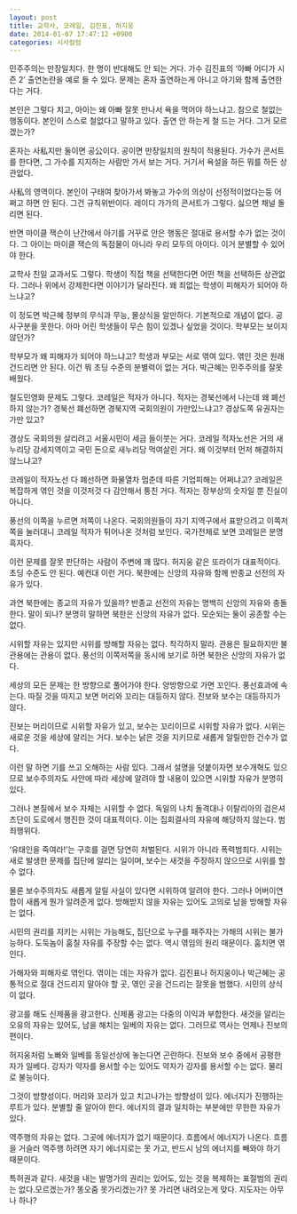 ```yaml
---
layout: post
title: 교학사, 코레일, 김진표, 허지웅
date: 2014-01-07 17:47:12 +0900
categories: 시사칼럼
---
```

민주주의는 만장일치다. 한 명이 반대해도 안 되는 거다. 가수 김진표의 ‘아빠 어디가 시즌 2’ 출연논란을 예로 들 수 있다. 문제는 혼자 출연하는게 아니고 아기와 함께 출연한다는 거다.

  


본인은 그렇다 치고, 아이는 왜 아빠 잘못 만나서 욕을 먹어야 하느냐고. 참으로 철없는 행동이다. 본인이 스스로 철없다고 말하고 있다. 출연 안 하는게 철 드는 거다. 그거 모르겠는가? 

  


혼자는 사私지만 둘이면 공公이다. 공이면 만장일치의 원칙이 적용된다. 가수가 콘서트를 한다면, 그 가수를 지지하는 사람만 가서 보는 거다. 거기서 욕설을 하든 뭐를 하든 상관없다. 

  


사私의 영역이다. 본인이 구태여 찾아가서 봐놓고 가수의 의상이 선정적이었다는둥 어쩌고 하면 안 된다. 그건 규칙위반이다. 레이디 가가의 콘서트가 그렇다. 싫으면 채널 돌리면 된다. 

  


반면 마이클 잭슨이 난간에서 아기를 거꾸로 안은 행동은 절대로 용서할 수가 없는 것이다. 그 아이는 마이클 잭슨의 독점물이 아니라 우리 모두의 아이다. 이거 분별할 수 있어야 한다. 

  


교학사 친일 교과서도 그렇다. 학생이 직접 책을 선택한다면 어떤 책을 선택하든 상관없다. 그러나 위에서 강제한다면 이야기가 달라진다. 왜 죄없는 학생이 피해자가 되어야 하느냐고? 

  


이 정도면 박근혜 정부의 무식과 무능, 몰상식을 알만하다. 기본적으로 개념이 없다. 공사구분을 못한다. 아마 어린 학생들이 무슨 힘이 있겠나 싶었을 것이다. 학부모는 보이지 않던가? 

  


학부모가 왜 피해자가 되어야 하느냐고? 학생과 부모는 서로 엮여 있다. 엮인 것은 원래 건드리면 안 된다. 이건 뭐 초딩 수준의 분별력이 없는 거다. 박근혜는 민주주의를 잘못 배웠다. 

  


철도민영화 문제도 그렇다. 코레일은 적자가 아니다. 적자는 경북선에서 나는데 왜 폐선하지 않는가? 경북선 폐선하면 경북지역 국회의원이 가만있느냐고? 경상도쪽 유권자는 가만 있고? 

  


경상도 국회의원 살리려고 서울시민이 세금 들이붓는 거다. 코레일 적자노선은 거의 새누리당 강세지역이고 국민 돈으로 새누리당 먹여살린 거다. 왜 이것부터 먼저 해결하지 않느냐고? 

  


코레일이 적자노선 다 폐선하면 화물열차 멈춘데 따른 기업피해는 어쩌냐고? 코레일은 복잡하게 엮인 것을 이것저것 다 감안해서 퉁친 거다. 적자는 장부상의 숫자일 뿐 진실이 아니다. 

  


풍선의 이쪽을 누르면 저쪽이 나온다. 국회의원들이 자기 지역구에서 표받으려고 이쪽저쪽을 눌러대니 코레일 적자가 튀어나온 것처럼 보인다. 국가전체로 보면 코레일은 분명 흑자다. 

  


이런 문제를 잘못 판단하는 사람이 주변에 꽤 많다. 허지웅 같은 또라이가 대표적이다. 초딩 수준도 안 된다. 예컨대 이런 거다. 북한에는 신앙의 자유와 함께 반종교 선전의 자유가 있다. 

  


과연 북한에는 종교의 자유가 있을까? 반종교 선전의 자유는 명백히 신앙의 자유와 충돌한다. 말이 되나? 분명히 말하면 북한은 신앙의 자유가 없다. 모순되는 둘이 공존할 수는 없다. 

  


시위할 자유는 있지만 시위를 방해할 자유는 없다. 착각하지 말라. 관용은 필요하지만 불관용에는 관용이 없다. 풍선의 이쪽저쪽을 동시에 보기로 하면 북한은 신앙의 자유가 없다. 

  


세상의 모든 문제는 한 방향으로 풀어가야 한다. 양방향으로 가면 꼬인다. 풍선효과에 속는다. 따질 것을 따지고 보면 머리와 꼬리는 대등하지 않다. 진보와 보수는 대등하지가 않다. 

  


진보는 머리이므로 시위할 자유가 있고, 보수는 꼬리이므로 시위할 자유가 없다. 시위는 새로운 것을 세상에 알리는 거다. 보수는 낡은 것을 지키므로 새롭게 알릴만한 건수가 없다. 

  


이런 말 하면 기를 쓰고 오해하는 사람 있다. 그래서 설명을 덧붙이자면 보수개혁도 있으므로 보수주의자도 사안에 따라 세상에 알려야 할 내용이 있으면 시위할 자유가 분명히 있다. 

  


그러나 본질에서 보수 자체는 시위할 수 없다. 독일의 나치 돌격대나 이탈리아의 검은셔츠단이 도로에서 행진한 것이 대표적이다. 이는 집회결사의 자유에 해당하지 않는다. 범죄행위다. 

  


‘유태인을 죽여라!’는 구호를 걸면 당연히 처벌된다. 시위가 아니라 폭력범죄다. 시위는 새로 발생한 문제를 집단에 알리는 일이며, 보수는 새것을 주장하지 않으므로 시위를 할 수 없다. 

  


물론 보수주의자도 새롭게 알릴 사실이 있다면 시위하여 알려야 한다. 그러나 어버이연합이 새롭게 뭔가 알려준게 없다. 방해받지 않을 자유는 있어도 고의로 남을 방해할 자유는 없다. 

  


시민의 권리를 지키는 시위는 가능해도, 집단으로 누구를 패주자는 가해의 시위는 불가능하다. 도둑놈이 훔칠 자유를 주장할 수는 없다. 역시 엮임의 원리 때문이다. 훔치면 엮인다. 

  


가해자와 피해자로 엮인다. 엮이는 데는 자유가 없다. 김진표나 허지웅이나 박근혜는 공통적으로 절대 건드리지 말아야 할 곳, 엮인 곳을 건드리는 잘못을 범했다. 시민의 상식이 없다. 

  


광고를 해도 신제품을 광고한다. 신제품 광고는 다중의 이익과 부합한다. 새것을 알리는 오유의 자유는 있어도, 남을 해치는 일베의 자유는 없다. 그러므로 역사는 언제나 진보의 편이다. 

  


허지웅처럼 노빠와 일베를 동일선상에 놓는다면 곤란하다. 진보와 보수 중에서 공평한 자가 일베다. 강자가 약자를 용서할 수는 있어도 약자가 강자를 용서할 수는 없다. 물리로 불능이다. 

  


그것이 방향성이다. 머리와 꼬리가 있고 치고나가는 방향성이 있다. 에너지가 진행하는 루트가 있다. 분별할 줄 알아야 한다. 에너지의 결과 일치하는 부분에만 무한한 자유가 있다. 

  


역주행의 자유는 없다. 그곳에 에너지가 없기 때문이다. 흐름에서 에너지가 나온다. 흐름을 거슬러 역주행 하려면 자기 에너지로는 못 가고, 반드시 남의 에너지를 빼와야 하기 때문이다.

  


특허권과 같다. 새것을 내는 발명가의 권리는 있어도, 있는 것을 복제하는 표절범의 권리는 없다.모르겠는가? 똥오줌 못가리겠는가? 못 가리면 내려오는게 맞다. 지도자는 아무나 하나?